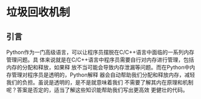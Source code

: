 # 垃圾回收机制


## 引言

Python作为一门高级语言，可以让程序员摆脱在C/C++语言中面临的一系列内存管理问题。具
体来说就是在C/C++语言中程序员需要自行对内存进行管理，包括内存的分配和释放，如果释
放不当可能会导致内存泄漏等问题。而在Python中内存管理对程序员是透明的，Python解释
器会自动帮助我们分配和释放内存，减轻我们的负担。虽说是透明的，是不是就意味着我们
不需要了解其内在原理和机制呢？答案是否定的，适当了解这些知识能帮助我们写出更高效
更健壮的代码。